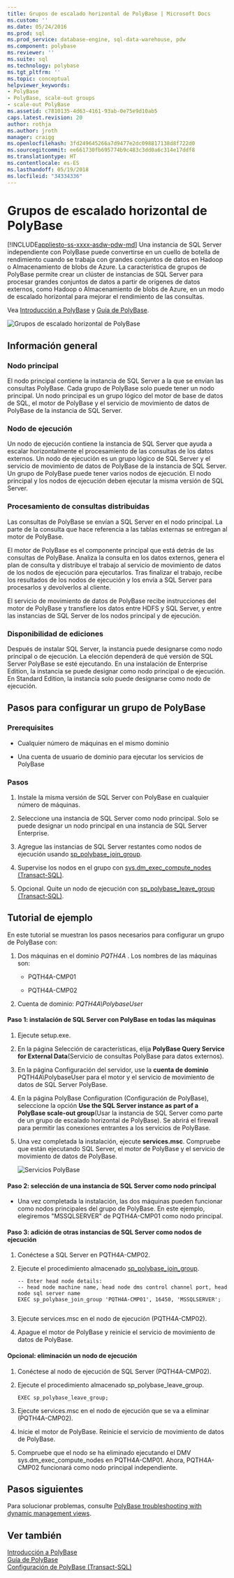 ```yaml
---
title: Grupos de escalado horizontal de PolyBase | Microsoft Docs
ms.custom: ''
ms.date: 05/24/2016
ms.prod: sql
ms.prod_service: database-engine, sql-data-warehouse, pdw
ms.component: polybase
ms.reviewer: ''
ms.suite: sql
ms.technology: polybase
ms.tgt_pltfrm: ''
ms.topic: conceptual
helpviewer_keywords:
- PolyBase
- PolyBase, scale-out groups
- scale-out PolyBase
ms.assetid: c7810135-4d63-4161-93ab-0e75e9d10ab5
caps.latest.revision: 20
author: rothja
ms.author: jroth
manager: craigg
ms.openlocfilehash: 3fd249645266a7d9477e2dc098817138d8f722d0
ms.sourcegitcommit: ee661730fb695774b9c483c3dd0a6c314e17ddf8
ms.translationtype: HT
ms.contentlocale: es-ES
ms.lasthandoff: 05/19/2018
ms.locfileid: "34334336"
---
```

# <a name="polybase-scale-out-groups"></a>Grupos de escalado horizontal de PolyBase
[!INCLUDE[appliesto-ss-xxxx-asdw-pdw-md](../../includes/appliesto-ss-xxxx-xxxx-xxx-md.md)]
  Una instancia de SQL Server independiente con PolyBase puede convertirse en un cuello de botella de rendimiento cuando se trabaja con grandes conjuntos de datos en Hadoop o Almacenamiento de blobs de Azure. La característica de grupos de PolyBase permite crear un clúster de instancias de SQL Server para procesar grandes conjuntos de datos a partir de orígenes de datos externos, como Hadoop o Almacenamiento de blobs de Azure, en un modo de escalado horizontal para mejorar el rendimiento de las consultas.  
  
 Vea [Introducción a PolyBase](../../relational-databases/polybase/get-started-with-polybase.md) y [Guía de PolyBase](../../relational-databases/polybase/polybase-guide.md).  
  
 ![Grupos de escalado horizontal de PolyBase](../../relational-databases/polybase/media/polybase-scale-out-groups.png "Grupos de escalado horizontal de PolyBase")  
  
## <a name="overview"></a>Información general  
  
### <a name="head-node"></a>Nodo principal  
 El nodo principal contiene la instancia de SQL Server a la que se envían las consultas PolyBase. Cada grupo de PolyBase solo puede tener un nodo principal. Un nodo principal es un grupo lógico del motor de base de datos de SQL, el motor de PolyBase y el servicio de movimiento de datos de PolyBase de la instancia de SQL Server.  
  
### <a name="compute-node"></a>Nodo de ejecución  
 Un nodo de ejecución contiene la instancia de SQL Server que ayuda a escalar horizontalmente el procesamiento de las consultas de los datos externos. Un nodo de ejecución es un grupo lógico de SQL Server y el servicio de movimiento de datos de PolyBase de la instancia de SQL Server. Un grupo de PolyBase puede tener varios nodos de ejecución.  El nodo principal y los nodos de ejecución deben ejecutar la misma versión de SQL Server.
  
### <a name="distributed-query-processing"></a>Procesamiento de consultas distribuidas  
 Las consultas de PolyBase se envían a SQL Server en el nodo principal. La parte de la consulta que hace referencia a las tablas externas se entregan al motor de PolyBase.  
  
 El motor de PolyBase es el componente principal que está detrás de las consultas de PolyBase. Analiza la consulta en los datos externos, genera el plan de consulta y distribuye el trabajo al servicio de movimiento de datos de los nodos de ejecución para ejecutarlos. Tras finalizar el trabajo, recibe los resultados de los nodos de ejecución y los envía a SQL Server para procesarlos y devolverlos al cliente.  
  
 El servicio de movimiento de datos de PolyBase recibe instrucciones del motor de PolyBase y transfiere los datos entre HDFS y SQL Server, y entre las instancias de SQL Server de los nodos principal y de ejecución.  
  
### <a name="editions-availability"></a>Disponibilidad de ediciones  
 Después de instalar SQL Server, la instancia puede designarse como nodo principal o de ejecución.  La elección dependerá de qué versión de SQL Server PolyBase se esté ejecutando. En una instalación de Enterprise Edition, la instancia se puede designar como nodo principal o de ejecución. En Standard Edition, la instancia solo puede designarse como nodo de ejecución.  
  
## <a name="to-configure-a-polybase-group"></a>Pasos para configurar un grupo de PolyBase  
  
### <a name="prerequisites"></a>Prerequisites  
  
-   Cualquier número de máquinas en el mismo dominio  
  
-   Una cuenta de usuario de dominio para ejecutar los servicios de PolyBase  
  
### <a name="steps"></a>Pasos  
  
1.  Instale la misma versión de SQL Server con PolyBase en cualquier número de máquinas.  
  
2.  Seleccione una instancia de SQL Server como nodo principal. Solo se puede designar un nodo principal en una instancia de SQL Server Enterprise.  
  
3.  Agregue las instancias de SQL Server restantes como nodos de ejecución usando [sp_polybase_join_group](../../relational-databases/system-stored-procedures/polybase-stored-procedures-sp-polybase-join-group.md).  
  
4.  Supervise los nodos en el grupo con [sys.dm_exec_compute_nodes &#40;Transact-SQL&#41;](../../relational-databases/system-dynamic-management-views/sys-dm-exec-compute-nodes-transact-sql.md).  
  
5.  Opcional. Quite un nodo de ejecución con [sp_polybase_leave_group &#40;Transact-SQL&#41;](../../relational-databases/system-stored-procedures/polybase-stored-procedures-sp-polybase-leave-group.md).  
  
## <a name="example-walk-through"></a>Tutorial de ejemplo  
 En este tutorial se muestran los pasos necesarios para configurar un grupo de PolyBase con:  
  
1.  Dos máquinas en el dominio *PQTH4A* . Los nombres de las máquinas son:  
  
    -   PQTH4A-CMP01  
  
    -   PQTH4A-CMP02  
  
2.  Cuenta de dominio: *PQTH4A\PolybaseUse*r  
  
#### <a name="step-1-install-sql-server-with-polybase-on-all-machines"></a>Paso 1: instalación de SQL Server con PolyBase en todas las máquinas  
  
1.  Ejecute setup.exe.  
  
2.  En la página Selección de características, elija **PolyBase Query Service for External Data**(Servicio de consultas PolyBase para datos externos).  
  
3.  En la página Configuración del servidor, use la **cuenta de dominio** PQTH4A\PolybaseUser para el motor y el servicio de movimiento de datos de SQL Server PolyBase.  
  
4.  En la página PolyBase Configuration (Configuración de PolyBase), seleccione la opción **Use the SQL Server instance as part of a PolyBase scale-out group**(Usar la instancia de SQL Server como parte de un grupo de escalado horizontal de PolyBase). Se abrirá el firewall para permitir las conexiones entrantes a los servicios de PolyBase.  
  
5.  Una vez completada la instalación, ejecute **services.msc**. Compruebe que están ejecutando SQL Server, el motor de PolyBase y el servicio de movimiento de datos de PolyBase.  
  
     ![Servicios PolyBase](../../relational-databases/polybase/media/polybase-services.png "Servicios PolyBase")  
  
#### <a name="step-2-select-one-sql-server-as-head-node"></a>Paso 2: selección de una instancia de SQL Server como nodo principal  
  
-   Una vez completada la instalación, las dos máquinas pueden funcionar como nodos principales del grupo de PolyBase. En este ejemplo, elegiremos "MSSQLSERVER" de PQTH4A-CMP01 como nodo principal.  
  
#### <a name="step-3-add-other-sql-server-instances-as-compute-nodes"></a>Paso 3: adición de otras instancias de SQL Server como nodos de ejecución  
  
1.  Conéctese a SQL Server en PQTH4A-CMP02.  
  
2.  Ejecute el procedimiento almacenado [sp_polybase_join_group](../../relational-databases/system-stored-procedures/polybase-stored-procedures-sp-polybase-join-group.md).  
  
    ```  
    -- Enter head node details:   
    -- head node machine name, head node dms control channel port, head node sql server name  
    EXEC sp_polybase_join_group 'PQTH4A-CMP01', 16450, 'MSSQLSERVER';  
  
    ```  
  
3.  Ejecute services.msc en el nodo de ejecución (PQTH4A-CMP02).  
  
4.  Apague el motor de PolyBase y reinicie el servicio de movimiento de datos de PolyBase.  
  
#### <a name="optional-remove-a-compute-node"></a>Opcional: eliminación un nodo de ejecución  
  
1.  Conéctese al nodo de ejecución de SQL Server (PQTH4A-CMP02).  
  
2.  Ejecute el procedimiento almacenado sp_polybase_leave_group.  
  
    ```  
    EXEC sp_polybase_leave_group;  
    ```  
  
3.  Ejecute services.msc en el nodo de ejecución que se va a eliminar (PQTH4A-CMP02).  
  
4.  Inicie el motor de PolyBase. Reinicie el servicio de movimiento de datos de PolyBase.  
  
5.  Compruebe que el nodo se ha eliminado ejecutando el DMV sys.dm_exec_compute_nodes en PQTH4A-CMP01. Ahora, PQTH4A-CMP02 funcionará como nodo principal independiente.  
  
## <a name="next-steps"></a>Pasos siguientes  
 Para solucionar problemas, consulte [PolyBase troubleshooting with dynamic management views](http://msdn.microsoft.com/library/ce9078b7-a750-4f47-b23e-90b83b783d80).  
  
## <a name="see-also"></a>Ver también  
 [Introducción a PolyBase](../../relational-databases/polybase/get-started-with-polybase.md)   
 [Guía de PolyBase](../../relational-databases/polybase/polybase-guide.md)   
 [Configuración de PolyBase &#40;Transact-SQL&#41;](../../database-engine/configure-windows/polybase-connectivity-configuration-transact-sql.md)  
  
  
